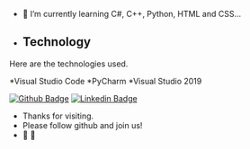 


- 🌱 I’m currently learning C#, C++, Python, HTML and CSS...

- ## Technology 
 
Here are the technologies used.

*Visual Studio Code
*PyCharm
*Visual Studio 2019



[![Github Badge](https://img.shields.io/badge/-Github-000?style=flat-square&logo=Github&logoColor=white&link=https://github.com/LucasTadela)](https://github.com/LucasTadela)
[![Linkedin Badge](https://img.shields.io/badge/-LinkedIn-blue?style=flat-square&logo=Linkedin&logoColor=white&link=https://www.linkedin.com/in/lucas-alves-991559221/)](https://www.linkedin.com/in/lucas-alves-991559221/)




- Thanks for visiting.
- Please follow github and join us!
- 🎵 :musical_note:
